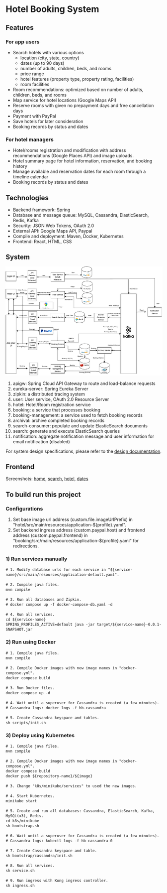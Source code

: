 # Hotel Booking System

## Features

### For app users
- Search hotels with various options
  - location (city, state, country)
  - dates (up to 90 days)
  - number of adults, children, beds, and rooms
  - price range
  - hotel features (property type, property rating, facilities)
  - room facilities
- Room recommendations: optimized based on number of adults, children, beds, and rooms
- Map service for hotel locations (Google Maps API)
- Reserve rooms with given no prepayment days and free cancellation days
- Payment with PayPal
- Save hotels for later consideration
- Booking records by status and dates

### For hotel managers
- Hotel/rooms registration and modification with address recommendations (Google Places API) and image uploads.
- Hotel summary page for hotel information, reservation, and booking history
- Manage available and reservation dates for each room through a timeline calendar
- Booking records by status and dates

## Technologies
- Backend framework: Spring
- Database and message queue: MySQL, Cassandra, ElasticSearch, Redis, Kafka
- Security: JSON Web Tokens, OAuth 2.0
- External API: Google Maps API, Paypal
- Compile and deployment: Maven, Docker, Kubernetes
- Frontend: React, HTML, CSS

## System

<p align="center">
  <img src="_images/design/hotel-booking-system.drawio.png" width="900" title="hover text">
</p>

1. apigw: Spring Cloud API Gateway to route and load-balance requests 
2. eureka-server: Spring Eureka Server
3. zipkin: a distributed tracing system
4. user: User service, OAuth 2.0 Resource Server
5. hotel: Hotel/Room registration service
6. booking: a service that processes booking
7. booking-management: a service used to fetch booking records
8. archival: archive completed booking records
9. search-consumer: populate and update ElasticSearch documents
10. search: generate and execute ElasticSearch queries
11. notification: aggregate notification message and user information for email notification (disabled)

For system design specifications, please refer to the [design documentation](https://github.com/dlim2012/hotel-booking-system/blob/main/Design%20doc.pdf).

## Frontend

Screenshots:
[home](https://github.com/dlim2012/hotel-booking-system/blob/main/_images/screenshots/home.png), 
[search](https://github.com/dlim2012/hotel-booking-system/blob/main/_images/screenshots/search.png),
[hotel](https://github.com/dlim2012/hotel-booking-system/blob/main/_images/screenshots/hotel.png), 
[dates](https://github.com/dlim2012/hotel-booking-system/blob/main/_images/screenshots/dates.png)

## To build run this project

### Configurations
1. Set base image url address (custom.file.imageUrlPrefix) in "hotel/src/main/resources/application-${profile}.yaml".
2. Set backend ingress address (custom.paypal.host) and frontend address (custom.paypal.frontend) in "booking/src/main/resources/application-${profile}.yaml" for redirections.

### 1) Run services manually

```
# 1. Modify database urls for each service in "${service-name}/src/main/resources/application-default.yaml".

# 2. Compile java files.
mvn compile

# 3. Run all databases and Zipkin.
# docker compose up -f docker-compose-db.yaml -d

# 4. Run all services.
cd ${service-name}
SPRING_PROFILES_ACTIVE=default java -jar target/${service-name}-0.0.1-SNAPSHOT.jar
```
### 2) Run using Docker
```
# 1. Compile java files.
mvn compile

# 2. Compile Docker images with new image names in "docker-compose.yml".
docker compose build 

# 3. Run Docker files.
docker compose up -d 

# 4. Wait until a superuser for Cassandra is created (a few minutes).
# Cassandra logs: docker logs -f hb-cassandra 

# 5. Create Cassandra keyspace and tables.
sh scripts/init.sh
```

### 3) Deploy using Kubernetes
```
# 1. Compile java files.
mvn compile

# 2. Compile Docker images with new image names in "docker-compose.yml".
docker compose build 
docker push ${repository-name}/${image}

# 3. Change "k8s/minikube/services" to used the new images.

# 4. Start Kubernetes.
minikube start

# 5. Create and run all databases: Cassandra, ElasticSearch, Kafka, MySQL(x3), Redis.
cd k8s/minikube
sh bootstrap.sh

# 6. Wait until a superuser for Cassandra is created (a few minutes).
# Cassandra logs: kubectl logs -f hb-cassandra-0

# 7. Create Cassandra keyspace and table.
sh bootstrap/cassandra/init.sh

# 8. Run all services.
sh service.sh

# 9. Run ingress with Kong ingress controller.
sh ingress.sh
```
